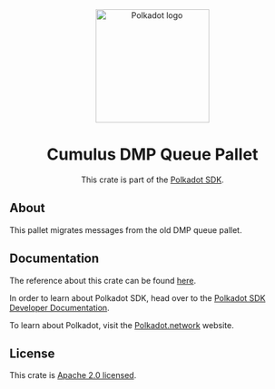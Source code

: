 <div align="center">

<img src="https://raw.githubusercontent.com/paritytech/polkadot-sdk/rzadp/readmes/docs/images/Polkadot_Logo_Horizontal_Pink_BlackOnWhite.png" alt="Polkadot logo" width="200">

# Cumulus DMP Queue Pallet

This crate is part of the [Polkadot SDK](https://github.com/paritytech/polkadot-sdk/).

</div>

## About

This pallet migrates messages from the old DMP queue pallet.

## Documentation

The reference about this crate can be found [here](https://paritytech.github.io/polkadot-sdk/master/cumulus_pallet_dmp_queue).

In order to learn about Polkadot SDK, head over to the [Polkadot SDK Developer Documentation](https://paritytech.github.io/polkadot-sdk/master/polkadot_sdk_docs/index.html).

To learn about Polkadot, visit the [Polkadot.network](https://polkadot.network/) website.

## License

This crate is [Apache 2.0 licensed](https://spdx.org/licenses/Apache-2.0.html).
